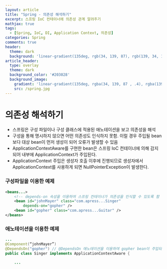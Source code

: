 ```yaml
---
layout: article
title: "Spring - 의존성 해석하기"
excerpt: 스프링 IoC 컨테이너에 의존성 관계 알려주기
mathjax: true
tags:
  - [Spring, IoC, DI, Application Context, 의존성]
categories: Spring
comments: true
header:
  theme: dark
  background: 'linear-gradient(135deg, rgb(34, 139, 87), rgb(139, 34, 139))'
article_header:
  type: overlay
  theme: dark
  background_color: '#203028'
  background_image:
    gradient: 'linear-gradient(135deg, rgba(34, 139, 87 , .4), rgba(139, 34, 139, .4))'
    src: /spring.jpg
---
```


# 의존성 해석하기
- 스프링은 구성 파일이나 구성 클래스에 적용된 애노테이션을 보고 의존성을 해석
- 구성을 통해 명시하지 않으면 어떤 의존성도 인식하지 못함. 이럴 경우 주입될 bean보다 대상 bean이 먼저 생성이 되어 오류가 발생할 수 있음
- ApplicationContextAware를 구현한 bean은 스프링 IoC 컨테이너에 의해 감지되어 내부에 ApplicationContext가 주입된다.
- ApplicationContext 주입은 생성자 호출 이후에 진행되므로 생성자에서 ApplicationContext를 사용하게 되면 NullPointerException이 발생한다.

### 구성파일을 이용한 예제

```xml
<beans...>
	<!-- depends-on 속성을 이용하여 스프링 컨테이너가 의존성을 인식할 수 있도록 함 -->
	<bean id="johnMayer" class="com.apress...Singer"
		depends-on="gopher" />
	<bean id="gopher" class="com.apress...Guitar" />
</beans>
```

### 애노테이션을 이용한 예제

```java
...
@Component(“johnMayer”)
@DependsOn("gopher") // @DependsOn 애노테이션을 이용하여 gopher bean이 주입되어야 함을 알림
public class Singer implements ApplicationContextAware {

	...
```
